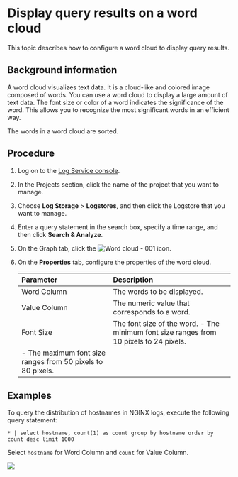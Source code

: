 # Display query results on a word cloud

This topic describes how to configure a word cloud to display query results.

## Background information

A word cloud visualizes text data. It is a cloud-like and colored image composed of words. You can use a word cloud to display a large amount of text data. The font size or color of a word indicates the significance of the word. This allows you to recognize the most significant words in an efficient way.

The words in a word cloud are sorted.

## Procedure

1.  Log on to the [Log Service console](https://sls.console.aliyun.com).

2.  In the Projects section, click the name of the project that you want to manage.

3.  Choose **Log Storage** \> **Logstores**, and then click the Logstore that you want to manage.

4.  Enter a query statement in the search box, specify a time range, and then click **Search & Analyze**.

5.  On the Graph tab, click the ![Word cloud - 001](https://static-aliyun-doc.oss-accelerate.aliyuncs.com/assets/img/en-US/7177895951/p93128.png) icon.

6.  On the **Properties** tab, configure the properties of the word cloud.

    |Parameter|Description|
    |:--------|:----------|
    |Word Column|The words to be displayed.|
    |Value Column|The numeric value that corresponds to a word.|
    |Font Size|The font size of the word.     -   The minimum font size ranges from 10 pixels to 24 pixels.
    -   The maximum font size ranges from 50 pixels to 80 pixels. |


## Examples

To query the distribution of hostnames in NGINX logs, execute the following query statement:

```
* | select hostname, count(1) as count group by hostname order by count desc limit 1000
```

Select `hostname` for Word Column and `count` for Value Column.

![](https://static-aliyun-doc.oss-accelerate.aliyuncs.com/assets/img/en-US/3650026061/p5749.png)


